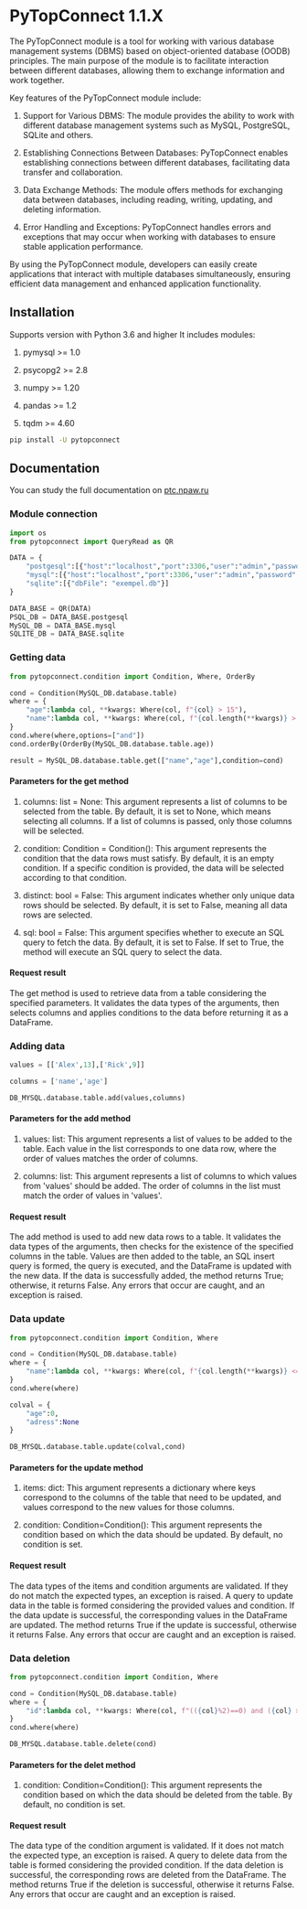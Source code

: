 # PyTopConnect 1.1.X
The PyTopConnect module is a tool for working with various database management systems (DBMS) based on object-oriented database (OODB) principles. The main purpose of the module is to facilitate interaction between different databases, allowing them to exchange information and work together.

Key features of the PyTopConnect module include:
1. Support for Various DBMS: The module provides the ability to work with different database management systems such as MySQL, PostgreSQL, SQLite and others.

2. Establishing Connections Between Databases: PyTopConnect enables establishing connections between different databases, facilitating data transfer and collaboration.

3. Data Exchange Methods: The module offers methods for exchanging data between databases, including reading, writing, updating, and deleting information.

4. Error Handling and Exceptions: PyTopConnect handles errors and exceptions that may occur when working with databases to ensure stable application performance.

By using the PyTopConnect module, developers can easily create applications that interact with multiple databases simultaneously, ensuring efficient data management and enhanced application functionality.
## Installation
Supports version with Python 3.6 and higher
It includes modules:

1. pymysql >= 1.0

2. psycopg2 >= 2.8

3. numpy >= 1.20

4. pandas >= 1.2

5. tqdm >= 4.60

```bash
pip install -U pytopconnect
```

## Documentation
You can study the full documentation on [ptc.npaw.ru](https://ptc.npaw.ru "ptc.npaw.ru")
### Module connection
```py
import os
from pytopconnect import QueryRead as QR

DATA = {
	"postgesql":[{"host":"localhost","port":3306,"user":"admin","password":"root","database":"","shema":""}],
	"mysql":[{"host":"localhost","port":3306,"user":"admin","password":"root","database":""}],
	"sqlite":[{"dbFile": "exempel.db"}]
}

DATA_BASE = QR(DATA)
PSQL_DB = DATA_BASE.postgesql
MySQL_DB = DATA_BASE.mysql
SQLITE_DB = DATA_BASE.sqlite
```
### Getting data
```py
from pytopconnect.condition import Condition, Where, OrderBy

cond = Condition(MySQL_DB.database.table)
where = {
	"age":lambda col, **kwargs: Where(col, f"{col} > 15"),
	"name":lambda col, **kwargs: Where(col, f"{col.length(**kwargs)} > 5")
}
cond.where(where,options=["and"])
cond.orderBy(OrderBy(MySQL_DB.database.table.age))

result = MySQL_DB.database.table.get(["name","age"],condition=cond)

```
#### Parameters for the get method
1. columns: list = None: This argument represents a list of columns to be selected from the table. By default, it is set to None, which means selecting all columns. If a list of columns is passed, only those columns will be selected.

2. condition: Condition = Condition(): This argument represents the condition that the data rows must satisfy. By default, it is an empty condition. If a specific condition is provided, the data will be selected according to that condition.

3. distinct: bool = False: This argument indicates whether only unique data rows should be selected. By default, it is set to False, meaning all data rows are selected.

4. sql: bool = False: This argument specifies whether to execute an SQL query to fetch the data. By default, it is set to False. If set to True, the method will execute an SQL query to select the data.

#### Request result
The get method is used to retrieve data from a table considering the specified parameters. It validates the data types of the arguments, then selects columns and applies conditions to the data before returning it as a DataFrame.
### Adding data
```py
values = [['Alex',13],['Rick',9]]

columns = ['name','age']

DB_MYSQL.database.table.add(values,columns)
```
#### Parameters for the add method
1. values: list: This argument represents a list of values to be added to the table. Each value in the list corresponds to one data row, where the order of values matches the order of columns.

2. columns: list: This argument represents a list of columns to which values from 'values' should be added. The order of columns in the list must match the order of values in 'values'.

#### Request result
The add method is used to add new data rows to a table. It validates the data types of the arguments, then checks for the existence of the specified columns in the table. Values are then added to the table, an SQL insert query is formed, the query is executed, and the DataFrame is updated with the new data. If the data is successfully added, the method returns True; otherwise, it returns False. Any errors that occur are caught, and an exception is raised.

### Data update
```py
from pytopconnect.condition import Condition, Where

cond = Condition(MySQL_DB.database.table)
where = {
	"name":lambda col, **kwargs: Where(col, f"{col.length(**kwargs)} <= 5")
}
cond.where(where)

colval = {
	"age":0,
	"adress":None
}

DB_MYSQL.database.table.update(colval,cond)
```
#### Parameters for the update method
1. items: dict: This argument represents a dictionary where keys correspond to the columns of the table that need to be updated, and values correspond to the new values for those columns.

2. condition: Condition=Condition(): This argument represents the condition based on which the data should be updated. By default, no condition is set.

#### Request result
The data types of the items and condition arguments are validated. If they do not match the expected types, an exception is raised. A query to update data in the table is formed considering the provided values and condition. If the data update is successful, the corresponding values in the DataFrame are updated. The method returns True if the update is successful, otherwise it returns False. Any errors that occur are caught and an exception is raised.

### Data deletion
```py
from pytopconnect.condition import Condition, Where

cond = Condition(MySQL_DB.database.table)
where = {
	"id":lambda col, **kwargs: Where(col, f"(({col}%2)==0) and ({col} > 10)")
}
cond.where(where)

DB_MYSQL.database.table.delete(cond)
```
#### Parameters for the delet method
1. condition: Condition=Condition(): This argument represents the condition based on which the data should be deleted from the table. By default, no condition is set.


#### Request result
The data type of the condition argument is validated. If it does not match the expected type, an exception is raised. A query to delete data from the table is formed considering the provided condition. If the data deletion is successful, the corresponding rows are deleted from the DataFrame. The method returns True if the deletion is successful, otherwise it returns False. Any errors that occur are caught and an exception is raised.